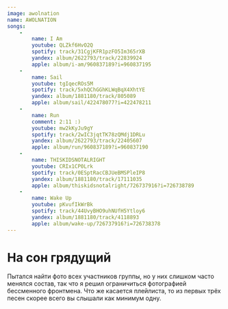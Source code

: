 ```yaml
---
image: awolnation
name: AWOLNATION
songs:
    -
        name: I Am
        youtube: QLZkf6HvO2Q
        spotify: track/31CgjKFR1pzFO5Im365rXB
        yandex: album/2622793/track/22839924
        apple: album/i-am/960837189?i=960837195
    -
        name: Sail
        youtube: tgIqecROs5M
        spotify: track/5xhQChGGhKLWqBqX4XhtYE
        yandex: album/1881180/track/805089
        apple: album/sail/422478077?i=422478211
    -
        name: Run
        comment: 2:11 :)
        youtube: mw2kKyJu9gY
        spotify: track/2wIC3jqtTK78zQMdj1DRLu
        yandex: album/2622793/track/22405607
        apple: album/run/960837189?i=960837190
    -
        name: THISKIDSNOTALRIGHT
        youtube: CRIx1CP0Lrk
        spotify: track/0ESptRacCBJUeBMSPleIP8
        yandex: album/1881180/track/17111035
        apple: album/thiskidsnotalright/726737916?i=726738789
    -
        name: Wake Up
        youtube: pKvufIkWrBk
        spotify: track/44UvyBHO9uhNUfH5Ytloy6
        yandex: album/1881180/track/4118893
        apple: album/wake-up/726737916?i=726738378
---
```

# На сон грядущий

Пытался найти фото всех участников группы, но у них слишком часто менялся состав,
так что я решил ограничиться фотографией бессменного фронтмена. Что же касается плейлиста,
то из первых трёх песен скорее всего вы слышали как минимум одну.